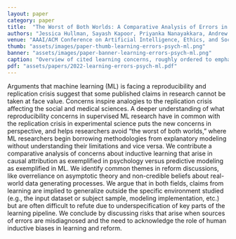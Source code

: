 ```yaml
---
layout: paper
category: paper
title:  "The Worst of Both Worlds: A Comparative Analysis of Errors in Learning from Data in Psychology and Machine Learning"
authors: "Jessica Hullman, Sayash Kapoor, Priyanka Nanayakkara, Andrew Gelman, Arvind Narayanan"
venue: "AAAI/ACM Conference on Artificial Intelligence, Ethics, and Society"
thumb: "assets/images/paper-thumb-learning-errors-psych-ml.png"
banner: "assets/images/paper-banner-learning-errors-psych-ml.png"
caption: "Overview of cited learning concerns, roughly ordered to emphasize similarities across social psychology and ML."
pdf: "assets/papers/2022-learning-errors-psych-ml.pdf"
---
```


<!-- abstract -->
Arguments that machine learning (ML) is facing a reproducibility and replication crisis suggest that some published claims in research cannot be taken at face value. Concerns inspire analogies to the replication crisis affecting the social and medical sciences. A deeper understanding of what reproducibility concerns in supervised ML research have in common with the replication crisis in experimental science puts the new concerns in perspective, and helps researchers avoid “the worst of both worlds,” where ML researchers begin borrowing methodologies from explanatory modeling without understanding their limitations and vice versa. We contribute a comparative analysis of concerns about inductive learning that arise in causal attribution as exemplified in psychology versus predictive modeling as exemplified in ML. We identify common themes in reform discussions, like overreliance on asymptotic theory and non-credible beliefs about real-world data generating processes. We argue that in both fields, claims from learning are implied to generalize outside the specific environment studied (e.g., the input dataset or subject sample, modeling implementation, etc.) but are often difficult to refute due to underspecification of key parts of the learning pipeline. We conclude by discussing risks that arise when sources of errors are misdiagnosed and the need to acknowledge the role of human inductive biases in learning and reform.